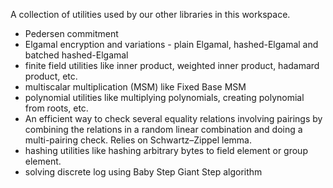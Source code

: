 <!-- cargo-rdme start -->

A collection of utilities used by our other libraries in this workspace.

- Pedersen commitment
- Elgamal encryption and variations - plain Elgamal, hashed-Elgamal and batched hashed-Elgamal
- finite field utilities like inner product, weighted inner product, hadamard product, etc.
- multiscalar multiplication (MSM) like Fixed Base MSM
- polynomial utilities like multiplying polynomials, creating polynomial from roots, etc.
- An efficient way to check several equality relations involving pairings by combining the relations in a random linear combination and doing a multi-pairing check. Relies on Schwartz–Zippel lemma.
- hashing utilities like hashing arbitrary bytes to field element or group element.
- solving discrete log using Baby Step Giant Step algorithm

<!-- cargo-rdme end -->
